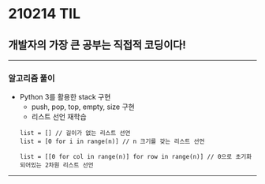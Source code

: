 # 210214 TIL
## 개발자의 가장 큰 공부는 직접적 코딩이다!
-----------------------------------
### 알고리즘 풀이
  * Python 3를 활용한 stack 구현
    * push, pop, top, empty, size 구현
    * 리스트 선언 재학습
    ```
    list = [] // 길이가 없는 리스트 선언
    list = [0 for i in range(n)] // n 크기를 갖는 리스트 선언
    
    list = [[0 for col in range(n)] for row in range(n)] // 0으로 초기화 되어있는 2차원 리스트 선언
    ```
 -----------------------
